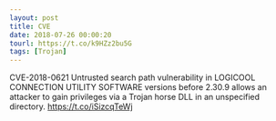 ```yaml
---
layout: post
title: CVE
date: 2018-07-26 00:00:20
tourl: https://t.co/k9HZz2bu5G
tags: [Trojan]
---
```

CVE-2018-0621 Untrusted search path vulnerability in LOGICOOL CONNECTION UTILITY SOFTWARE versions before 2.30.9 allows an attacker to gain privileges via a Trojan horse DLL in an unspecified directory.  https://t.co/iSizcqTeWj